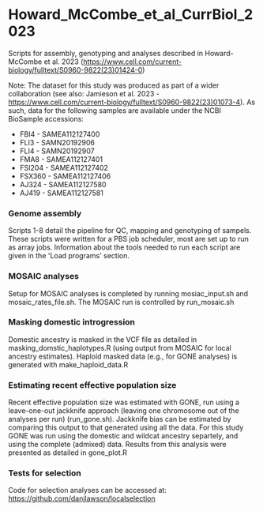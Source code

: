 # Howard_McCombe_et_al_CurrBiol_2023

Scripts for assembly, genotyping and analyses described in Howard-McCombe et al. 2023 (https://www.cell.com/current-biology/fulltext/S0960-9822(23)01424-0)

Note: The dataset for this study was produced as part of a wider collaboration (see also: Jamieson et al. 2023 - https://www.cell.com/current-biology/fulltext/S0960-9822(23)01073-4).  As such, data for the following samples are available under the NCBI BioSample accessions:

  * FBI4 - SAMEA112127400
  * FLI3 - SAMN20192906 
  * FLI4 - SAMN20192907
  * FMA8 - SAMEA112127401
  * FSI204 - SAMEA112127402
  * FSX360 - SAMEA112127406
  * AJ324 - SAMEA112127580
  * AJ419 - SAMEA112127581

### Genome assembly
Scripts 1-8 detail the pipeline for QC, mapping and genotyping of sampels. These scripts were written for a PBS job scheduler, most are set up to run as array jobs.  Information about the tools needed to run each script are given in the 'Load programs' section.

### MOSAIC analyses
Setup for MOSAIC analyses is completed by running mosiac_input.sh and mosaic_rates_file.sh.  The MOSAIC run is controlled by run_mosaic.sh

### Masking domestic introgression
Domestic ancestry is masked in the VCF file as detailed in masking_domstic_haplotypes.R (using output from MOSAIC for local ancestry estimates).  Haploid masked data (e.g., for GONE analyses) is generated with make_haploid_data.R

### Estimating recent effective population size
Recent effective population size was estimated with GONE, run using a leave-one-out jackknife approach (leaving one chromosome out of the analyses per run) (run_gone.sh).  Jackknife bias can be estimated by comparing this output to that generated using all the data.  For this study GONE was run using the domestic and wildcat ancestry separtely, and using the complete (admixed) data.  Results from this analysis were presented as detailed in gone_plot.R

### Tests for selection
Code for selection analyses can be accessed at: https://github.com/danjlawson/localselection
